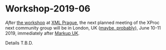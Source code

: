 # Workshop-2019-06

*After* [the workshop](https://github.com/xproc/Workshop-2019-02)
at [XML Prague](http://www.xmlprague.cz),
the next planned meeting of the XProc next community group will be
in London, UK ([maybe, probably](https://en.wikipedia.org/wiki/Brexit)), June 10-11 2019, immediately after [Markup UK](http://markupuk.org).

Details T.B.D.
